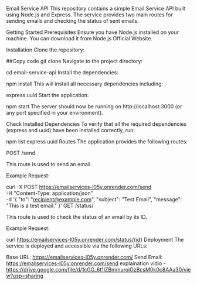 Email Service API
This repository contains a simple Email Service API built using Node.js and Express. The service provides two main routes for sending emails and checking the status of sent emails.

Getting Started
Prerequisites
Ensure you have Node.js installed on your machine. You can download it from Node.js Official Website.

Installation
Clone the repository:

##Copy code
git clone <your-repository-url>
Navigate to the project directory:


cd email-service-api
Install the dependencies:


npm install
This will install all necessary dependencies including:

express
uuid
Start the application:

npm start
The server should now be running on http://localhost:3000 (or any port specified in your environment).

Check Installed Dependencies
To verify that all the required dependencies (express and uuid) have been installed correctly, run:


npm list express uuid
Routes
The application provides the following routes:

POST /send

This route is used to send an email.

Example Request:


curl -X POST https://emailservices-l05y.onrender.com/send \
-H "Content-Type: application/json" \
-d '{
  "to": "recipient@example.com",
  "subject": "Test Email",
  "message": "This is a test email."
}'
GET /status/

This route is used to check the status of an email by its ID.

Example Request:

curl https://emailservices-l05y.onrender.com/status/{id}
Deployment
The service is deployed and accessible via the following URLs:

Base URL: https://emailservices-l05y.onrender.com/
Send Email: https://emailservices-l05y.onrender.com/send
explaination vidio - https://drive.google.com/file/d/1cGG_6t1lZBmmuroiOzBcsM0k0c8AAa30/view?usp=sharing


